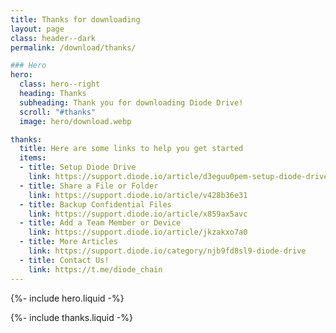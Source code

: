 ```yaml
---
title: Thanks for downloading
layout: page
class: header--dark
permalink: /download/thanks/

### Hero
hero:
  class: hero--right
  heading: Thanks
  subheading: Thank you for downloading Diode Drive!
  scroll: "#thanks"
  image: hero/download.webp

thanks:
  title: Here are some links to help you get started
  items:
  - title: Setup Diode Drive
    link: https://support.diode.io/article/d3eguu0pem-setup-diode-drive
  - title: Share a File or Folder
    link: https://support.diode.io/article/v428b36e31
  - title: Backup Confidential Files
    link: https://support.diode.io/article/x859ax5avc
  - title: Add a Team Member or Device
    link: https://support.diode.io/article/jkzakxo7a0
  - title: More Articles
    link: https://support.diode.io/category/njb9fd8sl9-diode-drive
  - title: Contact Us!
    link: https://t.me/diode_chain
---
```


{%- include hero.liquid -%}

{%- include thanks.liquid -%}


